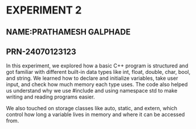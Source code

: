 # EXPERIMENT 2
## NAME:PRATHAMESH GALPHADE
## PRN-24070123123

In this experiment, we explored how a basic C++ program is structured and got familiar with different built-in data types like int, float, double, char, bool, and string. We learned how to declare and initialize variables, take user input, and check how much memory each type uses. The code also helped us understand why we use #include <iostream> and using namespace std to make writing and reading programs easier.

We also touched on storage classes like auto, static, and extern, which control how long a variable lives in memory and where it can be accessed from.

